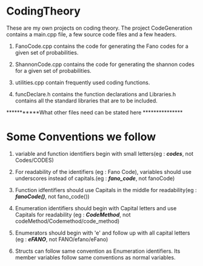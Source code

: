 # CodingTheory

These are my own projects on coding theory. The project CodeGeneration contains a main.cpp file, a few source code files and a few headers.

1. FanoCode.cpp contains the code for generating the Fano codes for a given set of probabilities. 

2. ShannonCode.cpp contains the code for generating the shannon codes for a given set of probabilities.

3. utilities.cpp contain frequently used coding functions.

4. funcDeclare.h contains the function declarations and Libraries.h contains all the standard libraries that are to be included.

***********What other files need can be stated here ***************
# Some Conventions we follow 

1. variable and function identifiers begin with small letters(eg : ***codes***, not Codes/CODES)

2. For readability of the identifiers (eg : Fano Code), variables should use underscores instead of capitals.(eg : ***fano_code***, not fanoCode)

3. Function idfentifiers should use Capitals in the middle for readability(eg : ***fanoCode()***, not fano_code())

4. Enumeration identifiers should begin with Capital letters and use Capitals for readability (eg : ***CodeMethod***, not codeMethod/Codemethod/code_method)

5. Enumerators should begin with 'e' and follow up with all capital letters (eg : ***eFANO***, not FANO/efano/eFano)

6. Structs can follow same convention as Enumeration identifiers. Its member variables follow same conventions as normal variables. 
